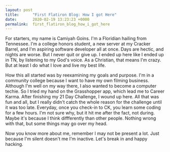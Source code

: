 ```yaml
---
layout: post
title:      "First Flatiron Blog: How I got Here"
date:       2020-02-19 13:23:23 +0000
permalink:  first_flatiron_blog_how_i_got_here
---
```



For starters, my name is Camiyah Goins.  I'm a Floridian hailing from Tennessee.  I'm a college honors student, a new server at my Cracker Barrel, and I'm aspiring software developer all at once.  Days are hectic, and nights are worse.  But I never quit or give up.  I ended up here like I ended up in TN, by listening to my God's voice.  As a Christian, that means I'm crazy. But at least I do what I love and live my best life.

How this all started was by reexamining my goals and purpose. I'm in a community college because I want to have my own filming business.  Although I'm well on my way there, I also wanted to become a computer techie.  So I tried my hand on the Grasshopper app, which lead me to Career Karma.  After finishing my 21 Day Challenge, I wound up here.  All that was fun and all, but I really didn't catch the whole reason for the challenge until it was too late.  Everyday, once you check-in to CK, you learn some coding for a few hours.  I'm not sure why, but it hit me after the fact, not during.  Maybe it's because I think diffferently than other people.  Nothing wrong with that, but some things may go over my head.

Now you know more about me, remember I may not be present a lot.  Just because I'm silent doesn't me I'm inactive.  Let's break in and happy hacking.
